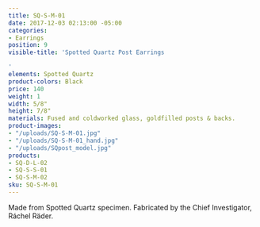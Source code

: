 ```yaml
---
title: SQ-S-M-01
date: 2017-12-03 02:13:00 -05:00
categories:
- Earrings
position: 9
visible-title: 'Spotted Quartz Post Earrings

'
elements: Spotted Quartz
product-colors: Black
price: 140
weight: 1
width: 5/8"
height: 7/8"
materials: Fused and coldworked glass, goldfilled posts & backs.
product-images:
- "/uploads/SQ-S-M-01.jpg"
- "/uploads/SQ-S-M-01_hand.jpg"
- "/uploads/SQpost_model.jpg"
products:
- SQ-D-L-02
- SQ-S-S-01
- SQ-S-M-02
sku: SQ-S-M-01
---
```


Made from Spotted Quartz specimen. Fabricated by the Chief Investigator, Ráchel Räder.